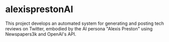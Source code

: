 # alexisprestonAI
This project develops an automated system for generating and posting tech reviews on Twitter, embodied by the AI persona "Alexis Preston" using Newspapers3k and OpenAI's API. 
